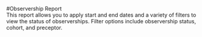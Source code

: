 #Observership Report  
This report allows you to apply start and end dates and a variety of filters to view the status of observerships.  Filter options include observership status, cohort, and preceptor.
